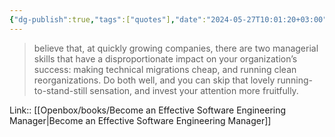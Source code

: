 ```yaml
---
{"dg-publish":true,"tags":["quotes"],"date":"2024-05-27T10:01:20+03:00","title":"making technical migrations cheap and running clean reorganizations.","modified_at":"2024-05-27T10:01:24+03:00","aliases":"making technical migrations cheap and running clean reorganizations.","dg-path":"/quotes/202405271003.md","permalink":"/quotes/202405271003/","dgPassFrontmatter":true}
---
```



> believe that, at quickly growing companies, there are two managerial skills that have a disproportionate impact on your organization’s success: making technical migrations cheap, and running clean reorganizations. Do both well, and you can skip that lovely running-to-stand-still sensation, and invest your attention more fruitfully. 

Link:: [[Openbox/books/Become an Effective Software Engineering Manager|Become an Effective Software Engineering Manager]]
